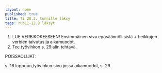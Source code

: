 ```yaml
---
layout: none
published: true
title: Ti 28.3. tunnille läksy
tags: rub11-12.9 läksyt
---
```

1. LUE VERBIKOKEESEEN! Ensimmäinen sivu epäsäännöllisistä + heikkojen verbien taivutus ja aikamuodot.
2. Tee työvihkon s. 29 alin tehtävä.

POISSAOLIJAT:

s. 16 loppuun,työvihkon sivu jossa aikamuodot, s. 29.
